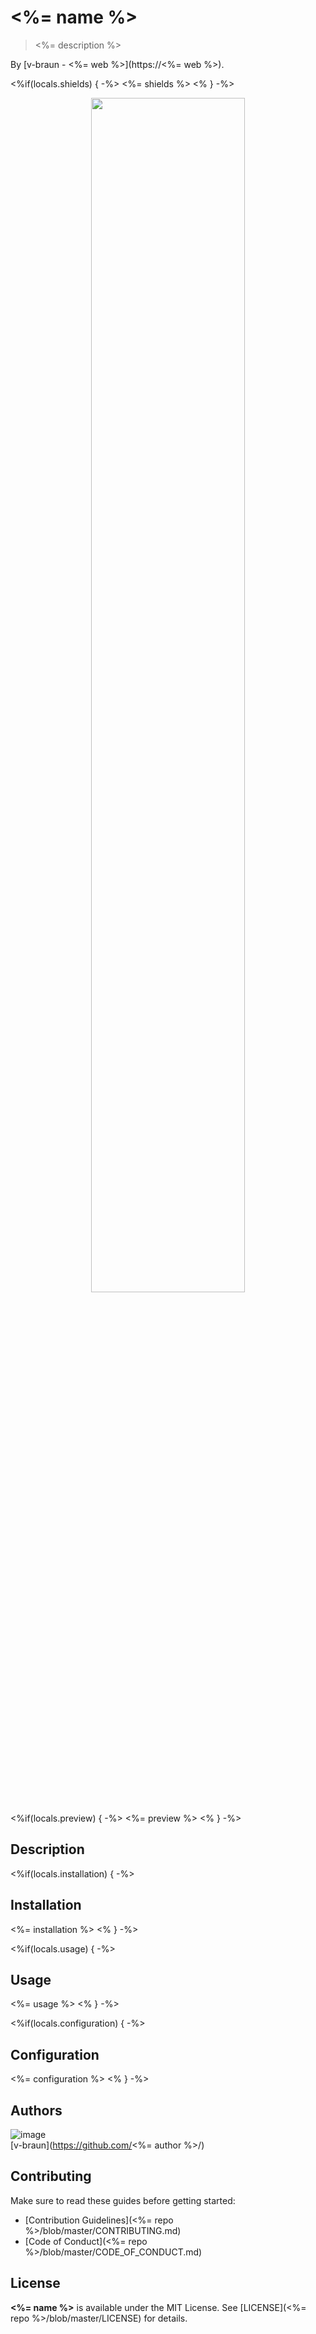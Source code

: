 # <%= name %>
> <%= description %>

By [v-braun - <%= web %>](https://<%= web %>).

<%if(locals.shields) { -%>
<%= shields %>
<% } -%>

<p align="center">
<img width="70%" src="<%= banner %>" />
</p>

<%if(locals.preview) { -%>
<%= preview %>
<% } -%>

## Description


<%if(locals.installation) { -%>
## Installation
<%= installation %>
<% } -%>


<%if(locals.usage) { -%>
## Usage
<%= usage %>
<% } -%>

<%if(locals.configuration) { -%>
## Configuration
<%= configuration %>
<% } -%>


## Authors

![image](<%= gravatar %>)  
[v-braun](https://github.com/<%= author %>/)



## Contributing

Make sure to read these guides before getting started:
- [Contribution Guidelines](<%= repo %>/blob/master/CONTRIBUTING.md)
- [Code of Conduct](<%= repo %>/blob/master/CODE_OF_CONDUCT.md)

## License
**<%= name %>** is available under the MIT License. See [LICENSE](<%= repo %>/blob/master/LICENSE) for details.
